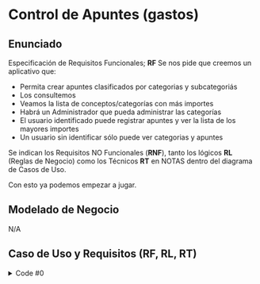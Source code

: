 # Control de Apuntes (gastos)


## Enunciado

Especificación de Requisitos Funcionales; **RF**
Se nos pide que creemos un aplicativo que: 
- Permita crear apuntes clasificados por categorias y subcategoriás
- Los consultemos
- Veamos la lista de conceptos/categorías con más importes
- Habrá un Administrador que pueda administrar las categorías
- El usuario identificado puede registrar apuntes y ver la lista de los mayores importes
- Un usuario sin identificar sólo puede ver categorias y apuntes
  
Se indican los Requisitos NO Funcionales (**RNF**), tanto los lógicos **RL** (Reglas de Negocio) como los Técnicos **RT** en NOTAS dentro del diagrama de Casos de Uso.

Con esto ya podemos empezar a jugar.  

## Modelado de Negocio
N/A

## Caso de Uso y Requisitos (RF, RL, RT)

<img src="http://www.plantuml.com/plantuml/proxy?src=https://raw.githubusercontent.com/srlopez/RUP/master/ejemplos/control_gastos.md&idx=0&v=0" alt=""/>

<details><summary>Code #0</summary>

```plantuml
@startuml
hide stereotype

skinparam usecase {
  BackgroundColor White
  BorderColor DarkSlateGray
  ArrowColor Grey
  
  BorderThickness<<beta>> 1
  BorderStyle<<beta>> dotted
  'BackgroundColor<<beta>> #FFE
  'BorderColor<<beta>> Red
}
skinparam actor {
  BackgroundColor White
  BorderColor DarkSlateGray
  ArrowColor Grey
}
skinparam note {
  BackgroundColor White
  BorderColor DarkSlateGray
}

left to right direction
'top to bottom direction
:Invitado: as n
:Usuario: as u
:Admin: as a

rectangle admin #WhiteSmoke {
    rectangle user #AliceBlue{
        rectangle normal #FloralWhite {
            (Consultar\nCategorias\n<b>UC4</b>) as uc4 
            (Consultar\nSubCategorias\n<b>UC5</b>) as uc5 
        } 
        (Consultar\nApuntes\n<b>UC6</b>) as uc6 
        (Consultar\nImportes\n<b>UC7</b>) as uc7<<beta>>
        (Registrar\nApuntes\n<b>UC3</b>) as uc3 
    }
    (Registrar\nCategorias\n<b>UC1</b>) as uc1 
    (Registrar\nSubCategorias\n<b>UC2</b>) as uc2 
}
a -- uc2
a -- uc1
u -- uc6
u -- uc3
u -- uc7
n -- uc4
n -- uc5
u -d-|> n
a -d-|> u
@enduml
```
</details>
